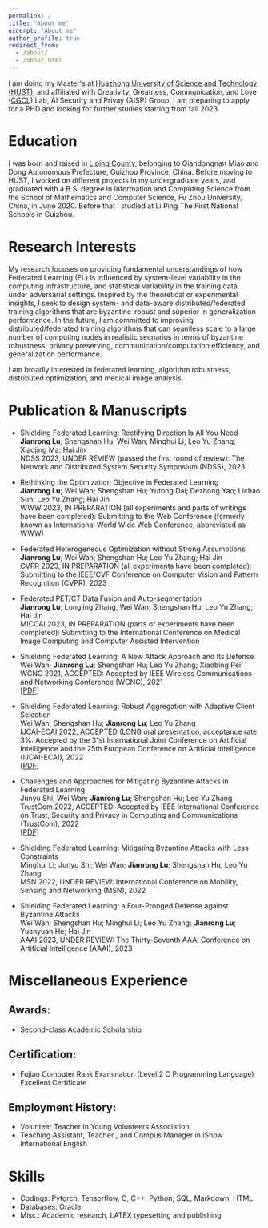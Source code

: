```yaml
---
permalink: /
title: "About me"
excerpt: "About me"
author_profile: true
redirect_from: 
  - /about/
  - /about.html
---
```


I am doing my Master's at [Huazhong University of Science and Technology (HUST)](https://www.hust.edu.cn/), and affiliated with Creativity, Greatness, Communication, and Love ([CGCL](http://grid.hust.edu.cn/index.htm)) Lab, AI Security and Privay (AISP) Group. I am preparing to apply for a PHD and looking for further studies starting from fall 2023.

Education
======
I was born and raised in [Liping County](https://baike.baidu.com/item/%E9%BB%8E%E5%B9%B3%E5%8E%BF/424519?fr=aladdin), belonging to Qiandongnan Miao and Dong Autonomous Prefecture, Guizhou Province, China. 
Before moving to HUST, I worked on different projects in my undergraduate years, and graduated with a B.S. degree in Information and Computing Science from the School of Mathematics and Computer Science, Fu Zhou University, China, in June 2020. Before that I studied at Li Ping The First National Schools in Guizhou.

Research Interests
======
My research focuses on providing fundamental understandings of how Federated Learning (FL) is influenced by system-level variability in the computing infrastructure, and statistical variability in the training data, under adversarial settings. Inspired by the theoretical or experimental insights, I seek to design system- and data-aware distributed/federated training algorithms that are byzantine-robust and superior in  generalization performance. In the future, I am committed to improving distributed/federated training algorithms that can seamless scale to a large number of computing nodes in realistic secnarios in terms of byzantine robustness, privacy preserving, communication/computation efficiency, and generalization performance.

I am broadly interested in federated learning, algorithm robustness, distributed optimization, and medical image analysis.

Publication & Manuscripts
======
- Shielding Federated Learning: Rectifying Direction Is All You Need <br>
**Jianrong Lu**; Shengshan Hu; Wei Wan; Minghui Li; Leo Yu Zhang; Xiaojing Ma; Hai Jin <br>
NDSS 2023, UNDER REVIEW (passed the first round of review): The Network and Distributed System Security Symposium (NDSS), 2023 <br>

- Rethinking the Optimization Objective in Federated Learning <br>
**Jianrong Lu**; Wei Wan; Shengshan Hu; Yutong Dai; Dezhong Yao; Lichao Sun; Leo Yu Zhang; Hai Jin <br>
WWW 2023, IN PREPARATION (all experiments and parts of writings have been completed): Submitting to the Web Conference (formerly known as International World Wide Web Conference, abbreviated as WWW) <br>

- Federated Heterogeneous Optimization without Strong Assumptions <br>
**Jianrong Lu**; Wei Wan; Shengshan Hu; Leo Yu Zhang; Hai Jin <br>
CVPR 2023, IN PREPARATION (all experiments have been completed): Submitting to the IEEE/CVF Conference on Computer Vision and Pattern Recognition (CVPR), 2023 <br>

- Federated PET/CT Data Fusion and Auto-segmentation <br>
**Jianrong Lu**; Longling Zhang, Wei Wan; Shengshan Hu; Leo Yu Zhang; Hai Jin <br>
MICCAI 2023, IN PREPARATION (parts of experiments have been completed): Submitting to the International Conference on Medical Image Computing and Computer Assisted Intervention <br>

- Shielding Federated Learning: A New Attack Approach and Its Defense <br>
Wei Wan; **Jianrong Lu**; Shengshan Hu; Leo Yu Zhang; Xiaobing Pei <br>
WCNC 2021, ACCEPTED: Accepted by IEEE Wireless Communications and Networking Conference (WCNC), 2021 <br>
[[PDF](https://ieeexplore.ieee.org/abstract/document/9417334)]

- Shielding Federated Learning: Robust Aggregation with Adaptive Client Selection <br>
Wei Wan; Shengshan Hu; **Jianrong Lu**; Leo Yu Zhang <br>
IJCAI-ECAI 2022, ACCEPTED (LONG oral presentation, acceptance rate 3%: Accepted by the 31st International Joint Conference on Artificial Intelligence and the 25th European Conference on Artificial 	Intelligence (IJCAI-ECAI), 2022 <br>
[[PDF](https://arxiv.org/pdf/2204.13256.pdf)]

- Challenges and Approaches for Mitigating Byzantine Attacks in Federated Learning <br>
Junyu Shi; Wei Wan; **Jianrong Lu**; Shengshan Hu; Leo Yu Zhang <br>
TrustCom 2022, ACCEPTED:  Accepted by IEEE International Conference on Trust, Security and Privacy in Computing and Communications (TrustCom), 2022 <br>
[[PDF](https://arxiv.org/pdf/2112.14468.pdf)]
 
- Shielding Federated Learning: Mitigating Byzantine Attacks with Less Constraints <br>
Minghui Li; Junyu Shi; Wei Wan; **Jianrong Lu**; Shengshan Hu; Leo Yu Zhang <br>
MSN 2022, UNDER REVIEW: International Conference on Mobility, Sensing and Networking (MSN), 2022 <br>

- Shielding Federated Learning: a Four-Pronged Defense against Byzantine Attacks <br>
Wei Wan; Shengshan Hu; Minghui Li; Leo Yu Zhang; **Jianrong Lu**; Yuanyuan He; Hai Jin <br>
AAAI 2023, UNDER REVIEW: The Thirty-Seventh AAAI Conference on Artificial Intelligence (AAAI), 2023 <br>

Miscellaneous Experience
======

Awards: 
------
- Second-class Academic Scholarship

Certification:
------
- Fujian Computer Rank Examination (Level 2 C Programming Language) Excellent Certificate <br>

Employment History:
------
- Volunteer Teacher in Young Volunteers Association <br>
- Teaching Assistant, Teacher , and Compus Manager in iShow International English

Skills
======
- Codings: Pytorch, Tensorflow, C, C++, Python, SQL, Markdown, HTML
- Databases: Oracle
- Misc.: Academic research, LATEX typesetting and publishing
